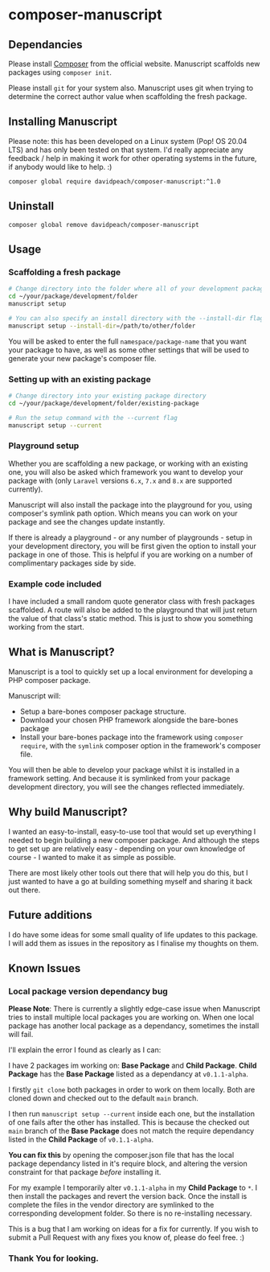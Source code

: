 # composer-manuscript

## Dependancies

Please install [Composer](https://getcomposer.org/download/) from the official website. Manuscript scaffolds new packages using `composer init`.

Please install `git` for your system also. Manuscript uses git when trying to determine the correct author value when scaffolding the fresh package.

## Installing Manuscript

Please note: this has been developed on a Linux system (Pop! OS 20.04 LTS) and has only been tested on that system. I'd really appreciate any feedback / help in making it work for other operating systems in the future, if anybody would like to help. :)

`composer global require davidpeach/composer-manuscript:^1.0`

## Uninstall

`composer global remove davidpeach/composer-manuscript`

## Usage

### Scaffolding a fresh package

```bash
# Change directory into the folder where all of your development packages will live
cd ~/your/package/development/folder
manuscript setup

# You can also specify an install directory with the --install-dir flag
manuscript setup --install-dir=/path/to/other/folder
```

You will be asked to enter the full `namespace/package-name` that you want your package to have, as well as some other settings that will be used to generate your new package's composer file.

### Setting up with an existing package
```bash
# Change directory into your existing package directory
cd ~/your/package/development/folder/existing-package

# Run the setup command with the --current flag
manuscript setup --current
```

### Playground setup
Whether you are scaffolding a new package, or working with an existing one, you will also be asked which framework you want to develop your package with (only `Laravel` versions `6.x`, `7.x` and `8.x` are supported currently).

Manuscript will also install the package into the playground for you, using composer's symlink path option. Which means you can work on your package and see the changes update instantly.

If there is already a playground - or any number of playgrounds - setup in your development directory, you will be first given the option to install your package in one of those. This is helpful if you are working on a number of complimentary packages side by side.

### Example code included
I have included a small random quote generator class with fresh packages scaffolded. A route will also be added to the playground that will just return the value of that class's static method. This is just to show you something working from the start.

## What is Manuscript?

Manuscript is a tool to quickly set up a local environment for developing a PHP composer package.

Manuscript will:
 - Setup a bare-bones composer package structure.
 - Download your chosen PHP framework alongside the bare-bones package
 - Install your bare-bones package into the framework using `composer require`, with the `symlink` composer option in the framework's composer file.

You will then be able to develop your package whilst it is installed in a framework setting. And because it is symlinked from your package development directory, you will see the changes reflected immediately.

## Why build Manuscript?

I wanted an easy-to-install, easy-to-use tool that would set up everything I needed to begin building a new composer package. And although the steps to get set up are relatively easy - depending on your own knowledge of course - I wanted to make it as simple as possible.

There are most likely other tools out there that will help you do this, but I just wanted to have a go at building something myself and sharing it back out there.

## Future additions
I do have some ideas for some small quality of life updates to this package. I will add them as issues in the repository as I finalise my thoughts on them.

## Known Issues

### Local package version dependancy bug

**Please Note**: There is currently a slightly edge-case issue when Manuscript tries to install multiple local packages you are working on. When one local package has another local package as a dependancy, sometimes the install will fail.

I'll explain the error I found as clearly as I can:

I have 2 packages im working on: **Base Package** and **Child Package**. **Child Package** has the **Base Package** listed as a dependancy at `v0.1.1-alpha`.

I firstly `git clone` both packages in order to work on them locally. Both are cloned down and checked out to the default `main` branch.

I then run `manuscript setup --current` inside each one, but the installation of one fails after the other has installed. This is because the checked out `main` branch of the **Base Package** does not match the require dependancy listed in the **Child Package** of `v0.1.1-alpha`.

**You can fix this** by opening the composer.json file that has the local package dependancy listed in it's require block, and altering the version constraint for that package _before_ installing it. 

For my example I temporarily alter `v0.1.1-alpha` in my **Child Package** to `*`. I then install the packages and revert the version back. Once the install is complete the files in the vendor directory are symlinked to the corresponding development folder. So there is no re-installing necessary.

This is a bug that I am working on ideas for a fix for currently. If you wish to submit a Pull Request with any fixes you know of, please do feel free. :)

### Thank You for looking.
